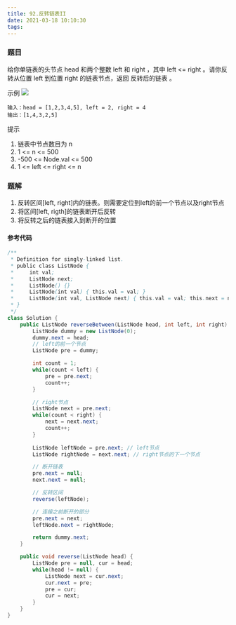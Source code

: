 ```yaml
---
title: 92.反转链表II
date: 2021-03-18 10:10:30
tags:
---
```


### 题目
给你单链表的头节点 head 和两个整数 left 和 right ，其中 left <= right 。请你反转从位置 left 到位置 right 的链表节点，返回 反转后的链表 。 
<!--more-->

示例
![](https://supers1.oss-cn-hangzhou.aliyuncs.com/20210318101508.png)
```
输入：head = [1,2,3,4,5], left = 2, right = 4
输出：[1,4,3,2,5]
```

提示
1. 链表中节点数目为 n
2. 1 <= n <= 500
3. -500 <= Node.val <= 500
4. 1 <= left <= right <= n


### 题解
1. 反转区间[left, right]内的链表。则需要定位到left的前一个节点以及right节点
2. 将区间[left, rigth]的链表断开后反转
3. 将反转之后的链表接入到断开的位置

#### 参考代码
```java
/**
 * Definition for singly-linked list.
 * public class ListNode {
 *     int val;
 *     ListNode next;
 *     ListNode() {}
 *     ListNode(int val) { this.val = val; }
 *     ListNode(int val, ListNode next) { this.val = val; this.next = next; }
 * }
 */
class Solution {
    public ListNode reverseBetween(ListNode head, int left, int right) {
        ListNode dummy = new ListNode(0);
        dummy.next = head;
        // left的前一个节点
        ListNode pre = dummy;

        int count = 1;
        while(count < left) {
            pre = pre.next;
            count++;
        }

        // right节点
        ListNode next = pre.next;
        while(count < right) {
            next = next.next;
            count++;
        }
        
        ListNode leftNode = pre.next; // left节点
        ListNode rightNode = next.next; // right节点的下一个节点

        // 断开链表
        pre.next = null;
        next.next = null;

        // 反转区间
        reverse(leftNode);

        // 连接之前断开的部分
        pre.next = next;
        leftNode.next = rightNode;

        return dummy.next;
    }

    public void reverse(ListNode head) {
        ListNode pre = null, cur = head;
        while(head != null) {
            ListNode next = cur.next;
            cur.next = pre;
            pre = cur;
            cur = next;
        }
    }
}

```